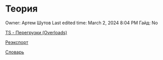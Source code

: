 # Теория

Owner: Артем Шутов
Last edited time: March 2, 2024 8:04 PM
Гайд: No

[TS - Перегрузки (Overloads)](%D0%A2%D0%B5%D0%BE%D1%80%D0%B8%D1%8F%201ce421e1514c401eabccf8eeb9d399d2/TS%20-%20%D0%9F%D0%B5%D1%80%D0%B5%D0%B3%D1%80%D1%83%D0%B7%D0%BA%D0%B8%20(Overloads)%20f5892683c14c46418eedbf4b80d2e005.md)

[Реэкспорт](%D0%A2%D0%B5%D0%BE%D1%80%D0%B8%D1%8F%201ce421e1514c401eabccf8eeb9d399d2/%D0%A0%D0%B5%D1%8D%D0%BA%D1%81%D0%BF%D0%BE%D1%80%D1%82%20a163d53521c94a5085f0cda0f24f0ac3.md)

[Словарь](%D0%A2%D0%B5%D0%BE%D1%80%D0%B8%D1%8F%201ce421e1514c401eabccf8eeb9d399d2/%D0%A1%D0%BB%D0%BE%D0%B2%D0%B0%D1%80%D1%8C%20a1edcefb9b1e41d0a0236a828cc653d2.md)
